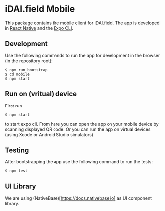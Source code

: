 # iDAI.field Mobile

This package contains the mobile client for iDAI.field.
The app is developed in [React Native](https://reactnative.dev/) and the [Expo CLI](https://expo.io/).

## Development

Use the following commands to run the app for development in the browser (in the repository root):

    $ npm run bootstrap
    $ cd mobile
    $ npm start

## Run on (vritual) device

First run 

    $ npm start

to start expo cli. From here you can open the app on your mobile device by scanning displayed QR code. Or you can run the app on virtual devices (using Xcode or Android Studio simulators)

## Testing

After bootstrapping the app use the following command to run the tests:

    $ npm test

## UI Library

We are using (NativeBase)[https://docs.nativebase.io] as UI component library.
